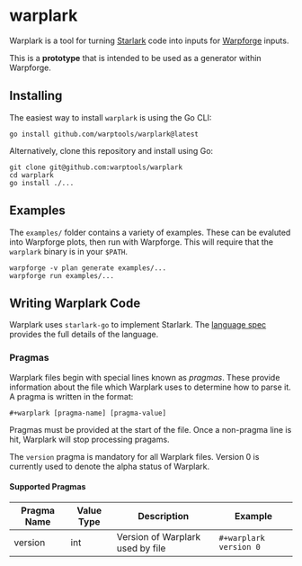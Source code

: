 # warplark

Warplark is a tool for turning [Starlark](https://github.com/bazelbuild/starlark) code into inputs for [Warpforge](https://github.com/warptools/warpforge) inputs.

This is a **prototype** that is intended to be used as a generator within Warpforge.

## Installing

The easiest way to install `warplark` is using the Go CLI:

```
go install github.com/warptools/warplark@latest
```

Alternatively, clone this repository and install using Go:

```
git clone git@github.com:warptools/warplark
cd warplark
go install ./...
```

## Examples 

The `examples/` folder contains a variety of examples. These can be evaluted into Warpforge plots, then run with Warpforge. This will require that the `warplark` binary is in your `$PATH`.

```
warpforge -v plan generate examples/...
warpforge run examples/...
```

## Writing Warplark Code

Warplark uses `starlark-go` to implement Starlark. The [language spec](https://github.com/google/starlark-go/blob/master/doc/spec.md) provides the full details of the language.

### Pragmas

Warplark files begin with special lines known as *pragmas*. These provide information about the file which Warplark uses to determine how to parse it. A pragma is written in the format:

```
#+warplark [pragma-name] [pragma-value]
```

Pragmas must be provided at the start of the file. Once a non-pragma line is hit, Warplark will stop processing pragams.

The `version` pragma is mandatory for all Warplark files. Version 0 is currently used to denote the alpha status of Warplark.

#### Supported Pragmas

| Pragma Name | Value Type | Description                      | Example                |
|-------------|------------|----------------------------------|------------------------|
| version     | int        | Version of Warplark used by file | `#+warplark version 0` |
